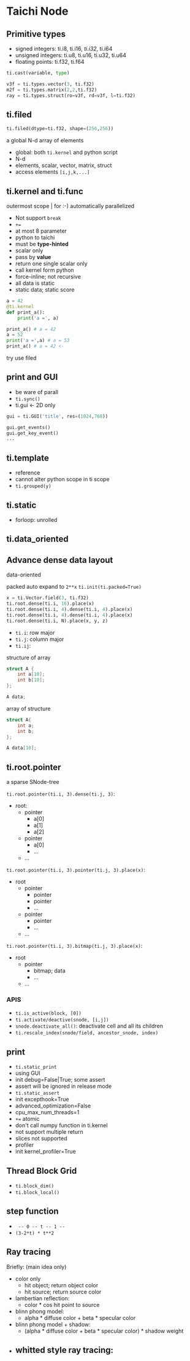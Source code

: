 # Taichi Node

## Primitive types

- signed integers: ti.i8, ti.i16, *ti.i32*, ti.i64
- unsigned integers: ti.u8, ti.u16, ti.u32, ti.u64
- floating points: ti.f32, ti.f64

```python
ti.cast(variable, type)

v3f = ti.types.vector(3, ti.f32)
m2f = ti.types.matrix(2,2,ti.f32)
ray = ti.types.struct(ro=v3f, rd=v3f, l=ti.f32)

```

## ti.filed

```python
ti.filed(dtype=ti.f32, shape=(256,256))
```

a global N-d array of elements
- global: both `ti.kernel` and python script
- N-d 
- elements, scalar, vector, matrix, struct
- access elements `[i,j,k,...]`

## ti.kernel and ti.func

outermost scope | for :-) 
automatically parallelized

- Not support `break`
- `+=`
- at most 8 parameter
- python to taichi
- must be **type-hinted**
- scalar only
- pass by **value**
- return one single scalar only
- call kernel form python
- force-inline; not recursive
- all data is static
- static data; static score

```python
a = 42
@ti.kernel
def print_a():
    print('a =', a)

print_a() # a = 42
a = 52
print('a =',a) # a = 53
print_a() # a = 42 <- 
```

try use filed

## print and GUI

- be ware of parall
- `ti.sync()`
- ti.gui <- 2D only

```python
gui = ti.GUI('title', res=(1024,768))

gui.get_events()
gui.get_key_event()
...
```

## ti.template

- reference 
- cannot alter python scope in ti scope
- `ti.grouped(y)`

## ti.static

- forloop: unrolled

## ti.data_oriented

## Advance dense data layout

data-oriented 

packed auto expand to `2**x`
`ti.init(ti.packed=True)`

```python
x = ti.Vector.field(3, ti.f32)
ti.root.dense(ti.i, 16).place(x)
ti.root.dense(ti.i, 4).dense(ti.i, 4).place(x)
ti.root.dense(ti.i, 4).dense(ti.i, 4).place(x)
ti.root.dense(ti.i, N).place(x, y, z)
```

- `ti.i`: row major
- `ti.j`: column major
- `ti.ij`: 

structure of array 
```c
struct A {
    int a[10];
    int b[10];
};

A data;
```

array of structure
```c
struct A{
    int a;
    int b;
};

A data[10];
```

## ti.root.pointer

a sparse SNode-tree

`ti.root.pointer(ti.i, 3).dense(ti.j, 3)`:
- root:
  - pointer
    - a[0]
    - a[1]
    - a[2]
  - pointer
    - a[0]
    - ...
  - ...

`ti.root.pointer(ti.i, 3).pointer(ti.j, 3).place(x)`:
- root
  - pointer
    - pointer
    - pointer
    - ...
  - pointer
    - pointer
    - ...
  - ...


`ti.root.pointer(ti.i, 3).bitmap(ti.j, 3).place(x)`:
- root
  - pointer
    - bitmap; data
    - ...
  - ...

### APIS

- `ti.is_active(block, [0])`
- `ti.activate/deactive(snode, [i,j])`
- `snode.deactivate_all()`: deactivate cell and all its children
- `ti.rescale_index(snode/field, ancestor_snode, index)`

## print

- `ti.static_print`
- using GUI
- init debug=False|True; some assert
- assert will be ignored in release mode
- `ti.static_assert`
- init excepthook=True
- advanced_optimization=False
- cpu_max_num_threads=1
- `+=` atomic
- don't call numpy function in ti.kernel
- not support multiple return
- slices not supported
- profiler
- init kernel_profiler=True

## Thread Block Grid

- `ti.block_dim()`
- `ti.block_local()`

## step function

- ` -- 0 -- t -- 1 --`
- `(3-2*t) * t**2`

## Ray tracing

Briefly: (main idea only)
- color only
  - hit object; return object color
  - hit source; return source color
- lambertian reflection:
  - color * cos hit point to source
- blinn phong model:
  - alpha * diffuse color + beta * specular color
- blinn phong model + shadow:
  - (alpha * diffuse color + beta * specular color) * shadow weight
- whitted style ray tracing:
  - 
